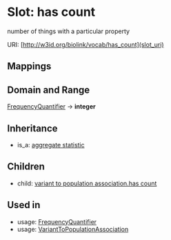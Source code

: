 # Slot: has count


number of things with a particular property

URI: [http://w3id.org/biolink/vocab/has_count](slot_uri)
## Mappings

## Domain and Range

[FrequencyQuantifier](FrequencyQuantifier.md) -> **integer**
## Inheritance

 *  is_a: [aggregate statistic](aggregate_statistic.md)
## Children

 *  child: [variant to population association.has count](variant_to_population_association_has_count.md)
## Used in

 *  usage: [FrequencyQuantifier](FrequencyQuantifier.md)
 *  usage: [VariantToPopulationAssociation](VariantToPopulationAssociation.md)
